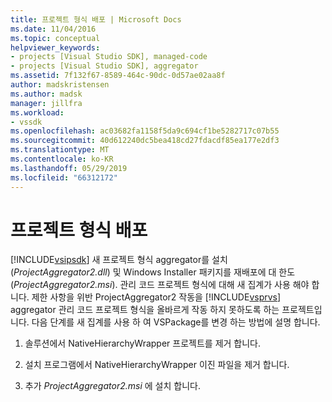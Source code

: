 ```yaml
---
title: 프로젝트 형식 배포 | Microsoft Docs
ms.date: 11/04/2016
ms.topic: conceptual
helpviewer_keywords:
- projects [Visual Studio SDK], managed-code
- projects [Visual Studio SDK], aggregator
ms.assetid: 7f132f67-8589-464c-90dc-0d57ae02aa8f
author: madskristensen
ms.author: madsk
manager: jillfra
ms.workload:
- vssdk
ms.openlocfilehash: ac03682fa1158f5da9c694cf1be5282717c07b55
ms.sourcegitcommit: 40d612240dc5bea418cd27fdacdf85ea177e2df3
ms.translationtype: MT
ms.contentlocale: ko-KR
ms.lasthandoff: 05/29/2019
ms.locfileid: "66312172"
---
```

# <a name="deploy-project-types"></a>프로젝트 형식 배포
[!INCLUDE[vsipsdk](../../extensibility/includes/vsipsdk_md.md)] 새 프로젝트 형식 aggregator를 설치 (*ProjectAggregator2.dll*) 및 Windows Installer 패키지를 재배포에 대 한도 (*ProjectAggregator2.msi*). 관리 코드 프로젝트 형식에 대해 새 집계가 사용 해야 합니다. 제한 사항을 위반 ProjectAggregator2 작동을 [!INCLUDE[vsprvs](../../code-quality/includes/vsprvs_md.md)] aggregator 관리 코드 프로젝트 형식을 올바르게 작동 하지 못하도록 하는 프로젝트입니다. 다음 단계를 새 집계를 사용 하 여 VSPackage를 변경 하는 방법에 설명 합니다.

1. 솔루션에서 NativeHierarchyWrapper 프로젝트를 제거 합니다.

2. 설치 프로그램에서 NativeHierarchyWrapper 이진 파일을 제거 합니다.

3. 추가 *ProjectAggregator2.msi* 에 설치 합니다.